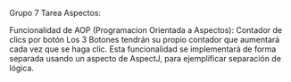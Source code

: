 Grupo 7 Tarea Aspectos:

Funcionalidad de AOP (Programacion Orientada a Aspectos): Contador de clics por botón
Los 3 Botones tendrán su propio contador que aumentará cada vez que se haga clic. 
Esta funcionalidad se implementará de forma separada usando un aspecto de AspectJ, 
para ejemplificar separación de lógica.

